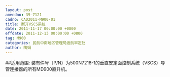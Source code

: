 ```yaml
---
layout: post
amendno: 39-7121
cadno: CAD2011-M900-01
title: 断开VSCS系统
date: 2011-11-17 00:00:00 +0800
effdate: 2011-12-13 00:00:00 +0800
tag: M900
categories: 民航中南地区管理局适航审定处
author: 陶娟
---
```


##适用范围:
装有件号（P/N）为500N7218-1的垂直安定面控制系统（VSCS）导管连接器的所有MD900直升机。


